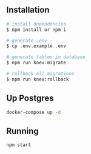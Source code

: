## Installation

```bash
# install dependencies
$ npm install or npm i
```

```bash
# generate .env
$ cp .env.example .env
```

```bash
# generate tables in database
$ npm run knex:migrate
```

```bash
# rollback all migrations
$ npm run knex:rollback
```

## Up Postgres

```bash
docker-compose up -d
```

## Running

```bash
npm start
```
